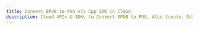 ---title: Convert EPUB to PNG via Cpp SDK in Clouddescription: Cloud APIs & SDKs to Convert EPUB to PNG. Also Create, Edit & Render Microsoft Word & OpenOffice documents in the Cloud.---